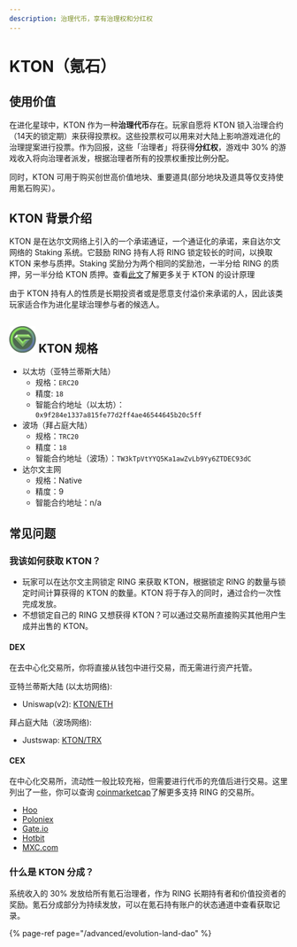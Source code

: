 ```yaml
---
description: 治理代币，享有治理权和分红权
---
```


# KTON（氪石）

## 使用价值

在进化星球中，KTON 作为一种**治理代币**存在。玩家自愿将 KTON 锁入治理合约（14天的锁定期）来获得投票权。这些投票权可以用来对大陆上影响游戏进化的治理提案进行投票。作为回报，这些「治理者」将获得**分红权**，游戏中 30% 的游戏收入将向治理者派发，根据治理者所有的投票权重按比例分配。

同时，KTON 可用于购买创世高价值地块、重要道具(部分地块及道具等仅支持使用氪石购买）。

## KTON 背景介绍

KTON 是在达尔文网络上引入的一个承诺通证，一个通证化的承诺，来自达尔文网络的 Staking 系统。它鼓励 RING 持有人将 RING 锁定较长的时间，以换取 KTON 来参与质押。Staking 奖励分为两个相同的奖励池，一半分给 RING 的质押，另一半分给 KTON 质押。查看[此文](https://darwinianetwork.medium.com/darwinia-commitment-token-kton-861e2df1b4cb)了解更多关于 KTON 的设计原理

由于 KTON 持有人的性质是长期投资者或是愿意支付溢价来承诺的人，因此该类玩家适合作为进化星球治理参与者的候选人。

## ![KTON](../../.gitbook/assets/ktonicon.png) KTON 规格

* 以太坊（亚特兰蒂斯大陆）
  * 规格：`ERC20`
  * 精度: `18`
  * 智能合约地址（以太坊）：`0x9f284e1337a815fe77d2ff4ae46544645b20c5ff`
* 波场（拜占庭大陆）
  * 规格：`TRC20`
  * 精度：`18`
  * 智能合约地址（波场）：`TW3kTpVtYYQ5Ka1awZvLb9Yy6ZTDEC93dC`
* 达尔文主网
  * 规格：Native
  * 精度：9
  * 智能合约地址：n/a

## 常见问题

### 我该如何获取 KTON？

* 玩家可以在达尔文主网锁定 RING 来获取 KTON，根据锁定 RING 的数量与锁定时间计算获得的 KTON 的数量。KTON 将于存入的同时，通过合约一次性完成发放。
* 不想锁定自己的 RING 又想获得 KTON？可以通过交易所直接购买其他用户生成并出售的 KTON。

#### DEX

在去中心化交易所，你将直接从钱包中进行交易，而无需进行资产托管。

亚特兰蒂斯大陆 \(以太坊网络):

* Uniswap\(v2\): [KTON/ETH](https://app.uniswap.org/#/swap?outputCurrency=0x9f284e1337a815fe77d2ff4ae46544645b20c5ff)

拜占庭大陆（波场网络):

* Justswap: [KTON/TRX](https://justswap.io/#/scan/detail/trx/TW3kTpVtYYQ5Ka1awZvLb9Yy6ZTDEC93dC)

#### CEX

在中心化交易所，流动性一般比较充裕，但需要进行代币的充值后进行交易。这里列出了一些，你可以查询 [coinmarketcap](https://coinmarketcap.com/currencies/darwinia-commitment-token/markets/)了解更多支持 RING 的交易所。

* [Hoo](https://hoo.com/spot/kton-eth)
* [Poloniex](https://poloniex.com/exchange#usdt_kton)
* [Gate.io](https://gate.io/trade/kton_usdt)
* [Hotbit](https://www.hotbit.io/exchange?symbol=KTON_BTC)
* [MXC.com](https://www.mxc.com/trade/easy#KTON_ETH)

### 什么是 KTON 分成？

系统收入的 30% 发放给所有氪石治理者，作为 RING 长期持有者和价值投资者的奖励。氪石分成部分为持续发放，可以在氪石持有账户的状态通道中查看获取记录。

{% page-ref page="/advanced/evolution-land-dao" %}

